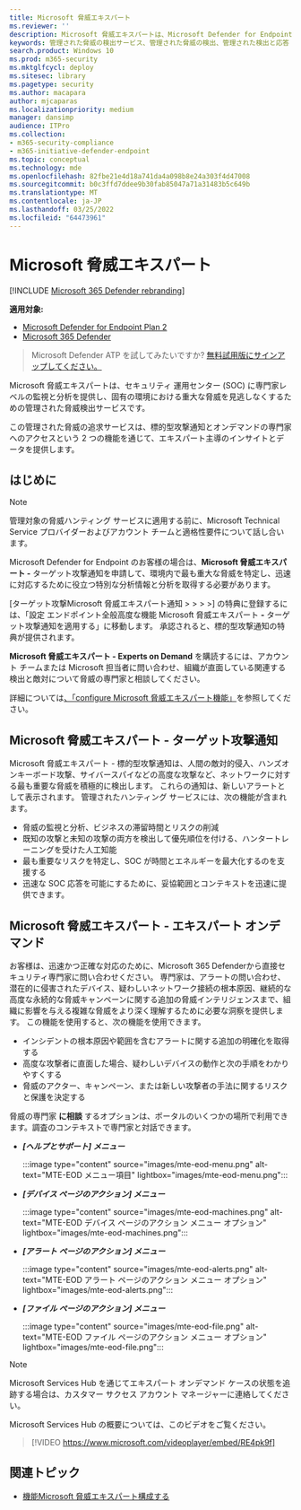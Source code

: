 ```yaml
---
title: Microsoft 脅威エキスパート
ms.reviewer: ''
description: Microsoft 脅威エキスパートは、Microsoft Defender for Endpoint に追加の専門知識を提供します。
keywords: 管理された脅威の検出サービス、管理された脅威の検出、管理された検出と応答 (MDR) サービス、MTE、Microsoft 脅威エキスパート、MTE-TAN、標的型攻撃通知、標的型攻撃通知
search.product: Windows 10
ms.prod: m365-security
ms.mktglfcycl: deploy
ms.sitesec: library
ms.pagetype: security
ms.author: macapara
author: mjcaparas
ms.localizationpriority: medium
manager: dansimp
audience: ITPro
ms.collection:
- m365-security-compliance
- m365-initiative-defender-endpoint
ms.topic: conceptual
ms.technology: mde
ms.openlocfilehash: 82fbe21e4d18a741da4a098b8e24a303f4d47008
ms.sourcegitcommit: b0c3ffd7ddee9b30fab85047a71a31483b5c649b
ms.translationtype: MT
ms.contentlocale: ja-JP
ms.lasthandoff: 03/25/2022
ms.locfileid: "64473961"
---
```

# <a name="microsoft-threat-experts"></a>Microsoft 脅威エキスパート

[!INCLUDE [Microsoft 365 Defender rebranding](../../includes/microsoft-defender.md)]

**適用対象:**
- [Microsoft Defender for Endpoint Plan 2](https://go.microsoft.com/fwlink/p/?linkid=2154037)
- [Microsoft 365 Defender](https://go.microsoft.com/fwlink/?linkid=2118804)

> Microsoft Defender ATP を試してみたいですか? [無料試用版にサインアップしてください。](https://signup.microsoft.com/create-account/signup?products=7f379fee-c4f9-4278-b0a1-e4c8c2fcdf7e&ru=https://aka.ms/MDEp2OpenTrial?ocid=docs-wdatp-exposedapis-abovefoldlink)

Microsoft 脅威エキスパートは、セキュリティ 運用センター (SOC) に専門家レベルの監視と分析を提供し、固有の環境における重大な脅威を見逃しなくするための管理された脅威検出サービスです。

この管理された脅威の追求サービスは、標的型攻撃通知とオンデマンドの専門家へのアクセスという 2 つの機能を通じて、エキスパート主導のインサイトとデータを提供します。

## <a name="before-you-begin"></a>はじめに

> [!NOTE]
> 管理対象の脅威ハンティング サービスに適用する前に、Microsoft Technical Service プロバイダーおよびアカウント チームと適格性要件について話し合います。

Microsoft Defender for Endpoint のお客様の場合は、**Microsoft 脅威エキスパート -** ターゲット攻撃通知を申請して、環境内で最も重大な脅威を特定し、迅速に対応するために役立つ特別な分析情報と分析を取得する必要があります。

[ターゲット攻撃Microsoft 脅威エキスパート通知 \>  \>  \>  \>] の特典に登録するには、「設定 エンドポイント全般高度な機能 Microsoft 脅威エキスパート **-** ターゲット攻撃通知を適用する」に移動します。 承認されると、標的型攻撃通知の特典が提供されます。

**Microsoft 脅威エキスパート - Experts on Demand** を購読するには、アカウント チームまたは Microsoft 担当者に問い合わせ、組織が直面している関連する検出と敵対について脅威の専門家と相談してください。

詳細については[、「configure Microsoft 脅威エキスパート機能」](/microsoft-365/security/defender-endpoint/configure-microsoft-threat-experts#before-you-begin)を参照してください。

## <a name="microsoft-threat-experts---targeted-attack-notification"></a>Microsoft 脅威エキスパート - ターゲット攻撃通知

Microsoft 脅威エキスパート - 標的型攻撃通知は、人間の敵対的侵入、ハンズオンキーボード攻撃、サイバースパイなどの高度な攻撃など、ネットワークに対する最も重要な脅威を積極的に検出します。 これらの通知は、新しいアラートとして表示されます。 管理されたハンティング サービスには、次の機能が含まれます。

- 脅威の監視と分析、ビジネスの滞留時間とリスクの削減
- 既知の攻撃と未知の攻撃の両方を検出して優先順位を付ける、ハンタートレーニングを受けた人工知能
- 最も重要なリスクを特定し、SOC が時間とエネルギーを最大化するのを支援する
- 迅速な SOC 応答を可能にするために、妥協範囲とコンテキストを迅速に提供できます。

## <a name="microsoft-threat-experts---experts-on-demand"></a>Microsoft 脅威エキスパート - エキスパート オンデマンド

お客様は、迅速かつ正確な対応のために、Microsoft 365 Defenderから直接セキュリティ専門家に問い合わせください。 専門家は、アラートの問い合わせ、潜在的に侵害されたデバイス、疑わしいネットワーク接続の根本原因、継続的な高度な永続的な脅威キャンペーンに関する追加の脅威インテリジェンスまで、組織に影響を与える複雑な脅威をより深く理解するために必要な洞察を提供します。 この機能を使用すると、次の機能を使用できます。

- インシデントの根本原因や範囲を含むアラートに関する追加の明確化を取得する
- 高度な攻撃者に直面した場合、疑わしいデバイスの動作と次の手順をわかりやすくする
- 脅威のアクター、キャンペーン、または新しい攻撃者の手法に関するリスクと保護を決定する

脅威の専門家 **に相談** するオプションは、ポータルのいくつかの場所で利用できます。調査のコンテキストで専門家と対話できます。

- ***[ヘルプとサポート] メニュー***

  :::image type="content" source="images/mte-eod-menu.png" alt-text="MTE-EOD メニュー項目" lightbox="images/mte-eod-menu.png":::

- ***[デバイス ページのアクション] メニュー***

  :::image type="content" source="images/mte-eod-machines.png" alt-text="MTE-EOD デバイス ページのアクション メニュー オプション" lightbox="images/mte-eod-machines.png":::

- ***[アラート ページのアクション] メニュー***

  :::image type="content" source="images/mte-eod-alerts.png" alt-text="MTE-EOD アラート ページのアクション メニュー オプション" lightbox="images/mte-eod-alerts.png":::

- ***[ファイル ページのアクション] メニュー***

  :::image type="content" source="images/mte-eod-file.png" alt-text="MTE-EOD ファイル ページのアクション メニュー オプション" lightbox="images/mte-eod-file.png":::

> [!NOTE]
> Microsoft Services Hub を通じてエキスパート オンデマンド ケースの状態を追跡する場合は、カスタマー サクセス アカウント マネージャーに連絡してください。

Microsoft Services Hub の概要については、このビデオをご覧ください。

> [!VIDEO https://www.microsoft.com/videoplayer/embed/RE4pk9f]

## <a name="related-topic"></a>関連トピック

- [機能Microsoft 脅威エキスパート構成する](configure-microsoft-threat-experts.md)

